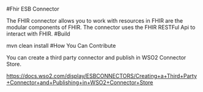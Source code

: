 #Fhir ESB Connector

The FHIR connector allows you to work with resources in FHIR are the modular components of FHIR. The connector uses the FHIR RESTFul Api  to interact with FHIR.
#Build

mvn clean install
#How You Can Contribute

You can create a third party connector and publish in WSO2 Connector Store.

https://docs.wso2.com/display/ESBCONNECTORS/Creating+a+Third+Party+Connector+and+Publishing+in+WSO2+Connector+Store
